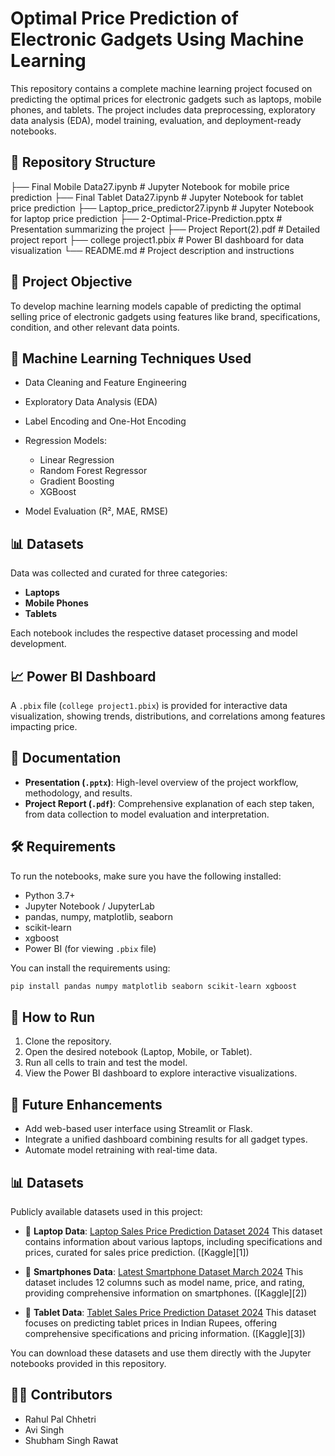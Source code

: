 # Optimal Price Prediction of Electronic Gadgets Using Machine Learning

This repository contains a complete machine learning project focused on predicting the optimal prices for electronic gadgets such as laptops, mobile phones, and tablets. The project includes data preprocessing, exploratory data analysis (EDA), model training, evaluation, and deployment-ready notebooks.

## 📁 Repository Structure

├── Final Mobile Data27.ipynb          # Jupyter Notebook for mobile price prediction
├── Final Tablet Data27.ipynb          # Jupyter Notebook for tablet price prediction
├── Laptop_price_predictor27.ipynb     # Jupyter Notebook for laptop price prediction
├── 2-Optimal-Price-Prediction.pptx    # Presentation summarizing the project
├── Project Report(2).pdf              # Detailed project report
├── college project1.pbix              # Power BI dashboard for data visualization
└── README.md                          # Project description and instructions

## 🎯 Project Objective

To develop machine learning models capable of predicting the optimal selling price of electronic gadgets using features like brand, specifications, condition, and other relevant data points.

## 🧠 Machine Learning Techniques Used

* Data Cleaning and Feature Engineering
* Exploratory Data Analysis (EDA)
* Label Encoding and One-Hot Encoding
* Regression Models:

  * Linear Regression
  * Random Forest Regressor
  * Gradient Boosting
  * XGBoost
* Model Evaluation (R², MAE, RMSE)

## 📊 Datasets

Data was collected and curated for three categories:

* **Laptops**
* **Mobile Phones**
* **Tablets**

Each notebook includes the respective dataset processing and model development.

## 📈 Power BI Dashboard

A `.pbix` file (`college project1.pbix`) is provided for interactive data visualization, showing trends, distributions, and correlations among features impacting price.

## 📝 Documentation

* **Presentation (`.pptx`)**: High-level overview of the project workflow, methodology, and results.
* **Project Report (`.pdf`)**: Comprehensive explanation of each step taken, from data collection to model evaluation and interpretation.

## 🛠️ Requirements

To run the notebooks, make sure you have the following installed:

* Python 3.7+
* Jupyter Notebook / JupyterLab
* pandas, numpy, matplotlib, seaborn
* scikit-learn
* xgboost
* Power BI (for viewing `.pbix` file)

You can install the requirements using:

```bash
pip install pandas numpy matplotlib seaborn scikit-learn xgboost
```

## 🚀 How to Run

1. Clone the repository.
2. Open the desired notebook (Laptop, Mobile, or Tablet).
3. Run all cells to train and test the model.
4. View the Power BI dashboard to explore interactive visualizations.

## 📌 Future Enhancements

* Add web-based user interface using Streamlit or Flask.
* Integrate a unified dashboard combining results for all gadget types.
* Automate model retraining with real-time data.

## 📊 Datasets

Publicly available datasets used in this project:

* 📁 **Laptop Data**: [Laptop Sales Price Prediction Dataset 2024](https://www.kaggle.com/datasets/siddiquifaiznaeem/laptop-sales-price-prediction-dataset-2024)
  This dataset contains information about various laptops, including specifications and prices, curated for sales price prediction. ([Kaggle][1])

* 📁 **Smartphones Data**: [Latest Smartphone Dataset March 2024](https://www.kaggle.com/datasets/tarungupta02/latest-smartphone-dataset-march-2024)
  This dataset includes 12 columns such as model name, price, and rating, providing comprehensive information on smartphones. ([Kaggle][2])

* 📁 **Tablet Data**: [Tablet Sales Price Prediction Dataset 2024](https://www.kaggle.com/datasets/siddiquifaiznaeem/tablet-dataset-2024)
  This dataset focuses on predicting tablet prices in Indian Rupees, offering comprehensive specifications and pricing information. ([Kaggle][3])

You can download these datasets and use them directly with the Jupyter notebooks provided in this repository.

## 👩‍💻 Contributors
* Rahul Pal Chhetri
* Avi Singh
* Shubham Singh Rawat



